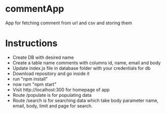 # commentApp
App for fetching comment from url and csv and storing them

#   Instructions
- Create DB with desired name 
- Create a table name comments with columns id, name, email and body
- Update index.js file in database folder with your credentials for db 
- Download repository and go inside it
- run "npm install"
- now rum "npm start"
- Visit http://localhost:300 for homepage of app
- Route /populate is for populating data
- Route /search is for searching data which take body parameter name, email, body, limit and page for search.